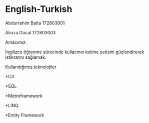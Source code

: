 # English-Turkish

Abdurrahim Balta 172803001

Alirıza Gücal 172803003

Amacımız:

İngilizce öğrenme sürecinde kullacının kelime yetisini güçlendirerek istikrarını sağlamak.


Kullandığımız teknolojiler


*C#

*SQL

*Metroframework

*LINQ

*Entity Framework
